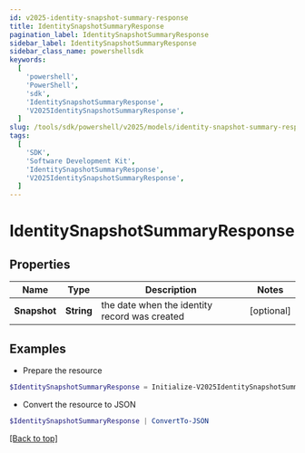```yaml
---
id: v2025-identity-snapshot-summary-response
title: IdentitySnapshotSummaryResponse
pagination_label: IdentitySnapshotSummaryResponse
sidebar_label: IdentitySnapshotSummaryResponse
sidebar_class_name: powershellsdk
keywords:
  [
    'powershell',
    'PowerShell',
    'sdk',
    'IdentitySnapshotSummaryResponse',
    'V2025IdentitySnapshotSummaryResponse',
  ]
slug: /tools/sdk/powershell/v2025/models/identity-snapshot-summary-response
tags:
  [
    'SDK',
    'Software Development Kit',
    'IdentitySnapshotSummaryResponse',
    'V2025IdentitySnapshotSummaryResponse',
  ]
---
```


# IdentitySnapshotSummaryResponse

## Properties

| Name | Type | Description | Notes |
| --- | --- | --- | --- |
| **Snapshot** | **String** | the date when the identity record was created | [optional] |

## Examples

- Prepare the resource

```powershell
$IdentitySnapshotSummaryResponse = Initialize-V2025IdentitySnapshotSummaryResponse  -Snapshot 2007-03-01T13:00:00.000Z
```

- Convert the resource to JSON

```powershell
$IdentitySnapshotSummaryResponse | ConvertTo-JSON
```

[[Back to top]](#)
